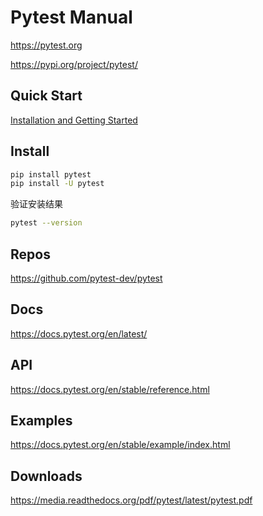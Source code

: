 # Pytest Manual

<https://pytest.org>

<https://pypi.org/project/pytest/>

## Quick Start

[Installation and Getting Started](https://docs.pytest.org/en/stable/getting-started.html)

## Install

```bash
pip install pytest
pip install -U pytest
```

验证安装结果

```bash
pytest --version
```

## Repos

<https://github.com/pytest-dev/pytest>

## Docs

<https://docs.pytest.org/en/latest/>

## API

<https://docs.pytest.org/en/stable/reference.html>

## Examples

<https://docs.pytest.org/en/stable/example/index.html>

## Downloads

<https://media.readthedocs.org/pdf/pytest/latest/pytest.pdf>
